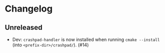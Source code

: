 # Changelog

## Unreleased

- Dev: `crashpad-handler` is now installed when running `cmake --install` (into `<prefix-dir>/crashpad/`). (#14)
